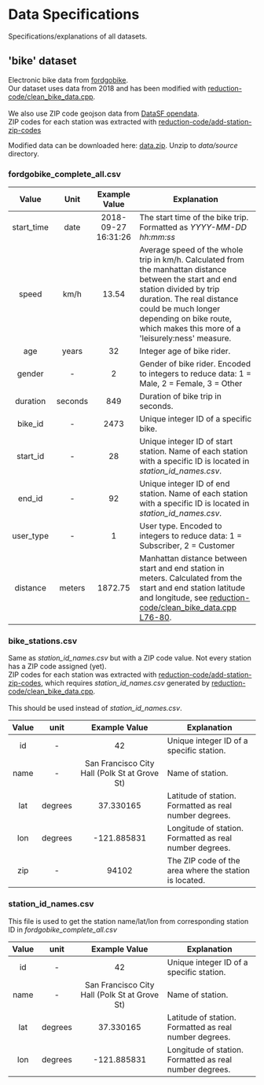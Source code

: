 # Data Specifications
Specifications/explanations of all datasets.
## 'bike' dataset
Electronic bike data from [fordgobike](https://www.fordgobike.com/system-data).<br/>
Our dataset uses data from 2018 and has been modified with [reduction-code/clean_bike_data.cpp](reduction-code/clean_bike_data.cpp).<br/>
<br/>
We also use ZIP code geojson data from [DataSF opendata](https://datasf.org/opendata/).<br/>
ZIP codes for each station was extracted with [reduction-code/add-station-zip-codes](reduction-code/add-station-zip-codes.js)<br/>

Modified data can be downloaded here: [data.zip](https://drive.google.com/open?id=1ofiJXLB7rKSfIZRdghXOba-4cLw4r_oC). Unzip to *data/source* directory.  
### fordgobike_complete_all.csv

| Value		   | Unit      | Example Value | Explanation | 
|	:--------: | :-------: | :-----------: | ----------- |
| start_time | date      | 2018-09-27 16:31:26 | The start time of the bike trip. Formatted as *YYYY-MM-DD hh:mm:ss* |
| speed			 | km/h      | 13.54 | Average speed of the whole trip in km/h. Calculated from the manhattan distance between the start and end station divided by trip duration. The real distance could be much longer depending on bike route, which makes this more of a 'leisurely:ness' measure. |
| age        | years     | 32 | Integer age of bike rider. |
| gender     | -         | 2 | Gender of bike rider. Encoded to integers to reduce data: 1 = Male, 2 = Female, 3 = Other |
| duration   | seconds   | 849 | Duration of bike trip in seconds. |
| bike_id    | -         | 2473 | Unique integer ID of a specific bike. |
| start_id   | -         | 28 | Unique integer ID of start station. Name of each station with a specific ID is located in *station_id_names.csv*. |
| end_id     | -         | 92 | Unique integer ID of end station. Name of each station with a specific ID is located in *station_id_names.csv*. |
| user_type  | -         | 1 | User type. Encoded to integers to reduce data: 1 = Subscriber, 2 = Customer |
| distance   | meters    | 1872.75 | Manhattan distance between start and end station in meters. Calculated from the start and end station latitude and longitude, see [reduction-code/clean_bike_data.cpp L76-80](reduction-code/clean_bike_data.cpp#L76-L80). |

### bike_stations.csv

Same as *station_id_names.csv* but with a ZIP code value. Not every station has a ZIP code assigned (yet).<br/>
ZIP codes for each station was extracted with [reduction-code/add-station-zip-codes](reduction-code/add-station-zip-codes.js), which requires *station_id_names.csv* generated by [reduction-code/clean_bike_data.cpp](reduction-code/clean_bike_data.cpp). <br/><br/> This should be used instead of *station_id_names.csv*.

| Value | unit   | Example Value | Explanation  |
| :---: | :----: | :----: | ------------ |
| id    |  -     | 42 | Unique integer ID of a specific station. |
| name  |  -     | San Francisco City Hall (Polk St at Grove St) | Name of station. |
| lat   | degrees | 37.330165 | Latitude of station. Formatted as real number degrees. |
| lon   | degrees | -121.885831 | Longitude of station. Formatted as real number degrees. |
| zip   |  -      | 94102 | The ZIP code of the area where the station is located. |

### station_id_names.csv

This file is used to get the station name/lat/lon from corresponding station ID in *fordgobike_complete_all.csv*

| Value | unit   | Example Value | Explanation  |
| :---: | :----: | :----: | ------------ |
| id    |  -     | 42 | Unique integer ID of a specific station. |
| name  |  -     | San Francisco City Hall (Polk St at Grove St) | Name of station. |
| lat   | degrees | 37.330165 | Latitude of station. Formatted as real number degrees. |
| lon   | degrees | -121.885831 | Longitude of station. Formatted as real number degrees. |